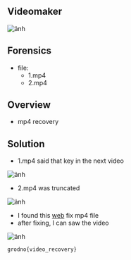 ## Videomaker

![ảnh](https://github.com/LDV-SpaceK/Junior.Crypt.2024-CTF/assets/151914246/6903bd8b-d9a4-474d-8942-31224b89446f)

## Forensics

* file:
  * 1.mp4
  * 2.mp4

## Overview

* mp4 recovery

## Solution

* 1.mp4 said that key in the next video

![ảnh](https://github.com/LDV-SpaceK/Junior.Crypt.2024-CTF/assets/151914246/fe43ed81-1a7b-4faa-aa21-49bf147f04cd)

* 2.mp4 was truncated

![ảnh](https://github.com/LDV-SpaceK/Junior.Crypt.2024-CTF/assets/151914246/f5060ca5-8b0f-4e36-b7c6-e72b23878c8d)

* I found this [web](https://fix.video/) fix mp4 file
* after fixing, I can saw the video

![ảnh](https://github.com/LDV-SpaceK/Junior.Crypt.2024-CTF/assets/151914246/8cf8768a-15a5-4a1d-b17b-48a0a89c828d)

`grodno{video_recovery}`




